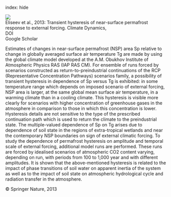 index: hide

<div class="Citation">
    <div class="Citation-thumb CitationThumb-linked"  data-href="https://doi.org/10.1007/s00382-013-1672-5">
      <img src="https://static.claimspace.cloud/climate-study-static/refs/thumbs/12/Eliseev_et_al_2013-thumb.png" />
    </div>

  <div class="Citation-body">
    <div class="Citation-text">Eliseev et al., 2013: Transient hysteresis of near-surface permafrost response to external forcing. <span class="Article-journal">Climate Dynamics, </span><span class="Article-volume"></span></div>
    <div class="Citation-links">
      <div class="CitationLink" data-href="https://doi.org/10.1007/s00382-013-1672-5">
        <div class="CitationLink-icon CitationLink-Doi"></div>
        <div class="CitationLink-text">DOI</div>
      </div>
      <div class="CitationLink" data-href="https://scholar.google.com/scholar?q=10.1007/s00382-013-1672-5">
        <div class="CitationLink-icon CitationLink-Scholar"></div>
        <div class="CitationLink-text">Google Scholar</div>
      </div>
    </div>
  </div>
</div>

Estimates of changes in near-surface permafrost (NSP) area Sp relative to change in globally averaged surface air temperature Tg are made by using the global climate model developed at the A.M. Obukhov Institute of Atmospheric Physics RAS (IAP RAS CM). For ensemble of runs forced by scenarios constructed as return-to-preindustrial continuations of the RCP (Representative Concentration Pathways) scenarios family, a possibility of transient hysteresis in dependence of Sp versus Tg is exhibited: in some temperature range which depends on imposed scenario of external forcing, NSP area is larger, at the same global mean surface air temperature, in a warming climate than in a cooling climate. This hysteresis is visible more clearly for scenarios with higher concentration of greenhouse gases in the atmosphere in comparison to those in which this concentration is lower. Hysteresis details are not sensitive to the type of the prescribed continuation path which is used to return the climate to the preindustrial state. The multiple-valued dependence of Sp on Tg arises due to dependence of soil state in the regions of extra-tropical wetlands and near the contemporary NSP boundaries on sign of external climatic forcing. To study the dependence of permafrost hysteresis on amplitude and temporal scale of external forcing, additional model runs are performed. These runs are forced by idealised scenarios of atmospheric CO2 content varying, depending on run, with periods from 100 to 1,000 year and with different amplitudes. It is shown that the above-mentioned hysteresis is related to the impact of phase transitions of soil water on apparent inertia of the system as well as to the impact of soil state on atmospheric hydrological cycle and radiation transfer in the atmosphere.

<div class="Citation-copy">
&copy; Springer Nature, 2013
</div>